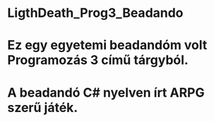 # LigthDeath_Prog3_Beadando
# Ez egy egyetemi beadandóm volt Programozás 3 című tárgyból.
# A beadandó C# nyelven írt ARPG szerű játék.
